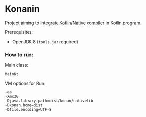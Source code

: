 # Konanin
Project aiming to integrate [Kotlin/Native compiler](https://github.com/JetBrains/kotlin-native) in Kotlin program.

Prerequisites:
*   OpenJDK 8 (`tools.jar` required)


### How to run:
Main class:

    MainKt
VM options for Run:

    -ea
    -Xmx3G
    -Djava.library.path=dist/konan/nativelib
    -Dkonan.home=dist
    -Dfile.encoding=UTF-8